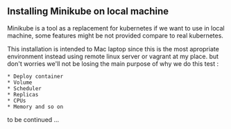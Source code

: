
## Installing Minikube on local machine 

Minikube is a tool as a replacement for kubernetes if we want to use in local machine, some features might be not provided compare to real kubernetes.

This installation is intended to Mac laptop since this is the most apropriate environment instead using remote linux server or vagrant at my place. but don't worries we'll not be losing the main purpose of why we do this test :

    * Deploy container 
    * Volume
    * Scheduler
    * Replicas
    * CPUs
    * Memory and so on

to be continued ...

